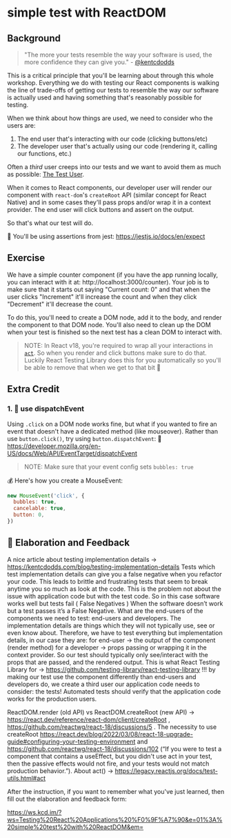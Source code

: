 # simple test with ReactDOM

## Background

> "The more your tests resemble the way your software is used, the more
> confidence they can give you." -
> [@kentcdodds](https://twitter.com/kentcdodds/status/977018512689455106)

This is a critical principle that you'll be learning about through this whole
workshop. Everything we do with testing our React components is walking the line
of trade-offs of getting our tests to resemble the way our software is actually
used and having something that's reasonably possible for testing.

When we think about how things are used, we need to consider who the users are:

1. The end user that's interacting with our code (clicking buttons/etc)
2. The developer user that's actually using our code (rendering it, calling our
   functions, etc.)

Often a _third_ user creeps into our tests and we want to avoid them as much as
possible: [The Test User](https://kentcdodds.com/blog/avoid-the-test-user).

When it comes to React components, our developer user will render our component
with `react-dom`'s `createRoot` API (similar concept for React Native) and in
some cases they'll pass props and/or wrap it in a context provider. The end user
will click buttons and assert on the output.

So that's what our test will do.

📜 You'll be using assertions from jest: https://jestjs.io/docs/en/expect

## Exercise

We have a simple counter component (if you have the app running locally, you can
interact with it at: http://localhost:3000/counter). Your job is to make sure
that it starts out saying "Current count: 0" and that when the user clicks
"Increment" it'll increase the count and when they click "Decrement" it'll
decrease the count.

To do this, you'll need to create a DOM node, add it to the body, and render the
component to that DOM node. You'll also need to clean up the DOM when your test
is finished so the next test has a clean DOM to interact with.

> NOTE: In React v18, you're required to wrap all your interactions in
> [`act`](https://reactjs.org/docs/test-utils.html#act). So when you render and
> click buttons make sure to do that. Luckily React Testing Library does this
> for you automatically so you'll be able to remove that when we get to that bit
> 🥳

## Extra Credit

### 1. 💯 use dispatchEvent

Using `.click` on a DOM node works fine, but what if you wanted to fire an event
that doesn't have a dedicated method (like mouseover). Rather than use
`button.click()`, try using `button.dispatchEvent`: 📜
https://developer.mozilla.org/en-US/docs/Web/API/EventTarget/dispatchEvent

> NOTE: Make sure that your event config sets `bubbles: true`

💰 Here's how you create a MouseEvent:

```javascript
new MouseEvent('click', {
  bubbles: true,
  cancelable: true,
  button: 0,
})
```

## 🦉 Elaboration and Feedback

A nice article about testing implementation details -> https://kentcdodds.com/blog/testing-implementation-details 
Tests which test implementation details can give you a false negative when you refactor your code. This leads to brittle and frustrating tests that seem to break anytime you so much as look at the code. This is the problem not about the issue with application code but with the test code. So in this case software works well but tests fail ( False Negatives )
When the software doesn’t work but a test passes it’s a False Negative.
What are the end-users of the components we need to test: end-users and developers. The implementation details are things which they will not typically use, see or even know about. Therefore, we have to test everything but implementation details, in our case they are: for end-user -> the output of the component (render method) for a developer -> props passing or wrapping it in the context provider. So our test should typically only see/interact with the props that are passed, and the rendered output. This is what React Testing Library for -> https://github.com/testing-library/react-testing-library !!! by making our test use the component differently than end-users and developers do, we create a third user our application code needs to consider: the tests! Automated tests should verify that the application code works for the production users.

ReactDOM.render (old API) vs ReactDOM.createRoot (new API) -> https://react.dev/reference/react-dom/client/createRoot , https://github.com/reactwg/react-18/discussions/5 . The necessity to use createRoot https://react.dev/blog/2022/03/08/react-18-upgrade-guide#configuring-your-testing-environment and https://github.com/reactwg/react-18/discussions/102 (“If you were to test a component that contains a useEffect, but you didn't use act in your test, then the passive effects would not fire, and your tests would not match production behavior.”). About act() -> https://legacy.reactjs.org/docs/test-utils.html#act 

After the instruction, if you want to remember what you've just learned, then
fill out the elaboration and feedback form:

https://ws.kcd.im/?ws=Testing%20React%20Applications%20%F0%9F%A7%90&e=01%3A%20simple%20test%20with%20ReactDOM&em=
